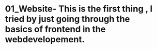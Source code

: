 # 01_Website- This is the first thing , I tried by just going through the basics of frontend in the webdevelopement.
